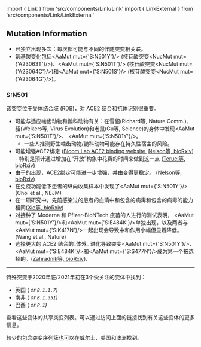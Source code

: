 import { Link } from 'src/components/Link/Link'
import { LinkExternal } from 'src/components/Link/LinkExternal'

## Mutation Information

- <AaMut mut="S:N501"/>已独立出现多次：每次都可能与不同的伴随突变相关联。
- 氨基酸变化包括<AaMut mut={'S:N501Y'}/> (核苷酸突变<NucMut mut={'A23063T'}/>)、<AaMut mut={'S:N501T'}/> (核苷酸突变<NucMut mut={'A23064C'}/>)和<AaMut mut={'S:N501S'}/> (核苷酸突变<NucMut mut={'A23064G'}/>)。

### S:N501
该突变位于受体结合域 (RDB)，对 ACE2 结合和抗体识别很重要。

- 可能与适应啮齿动物和鼬科动物有关：在雪貂(<LinkExternal href="https://www.nature.com/articles/s41467-020-17367-2">Richard等, Nature Comm.</LinkExternal>)、貂(<LinkExternal href="https://academic.oup.com/ve/advance-article/doi/10.1093/ve/veaa094/6025194?searchresult=1">Welkers等, Virus Evolution</LinkExternal>)和老鼠(<LinkExternal href="https://science.sciencemag.org/content/369/6511/1603">Gu等, Science</LinkExternal>)的身体中发现<AaMut mut={'S:N501T'}/>、 <AaMut mut={'S:N501Y'}/>。 
    - 一些人推测野生啮齿动物/鼬科动物可能存在持久性宿主的风险。  
- 可能增强ACE2绑定 ([Bloom Lab ACE2 binding website](https://jbloomlab.github.io/SARS-CoV-2-RBD_DMS/), [Nelson等, bioRxiv](https://www.biorxiv.org/content/10.1101/2021.01.13.426558v1)) - 特别是预计通过增加在“开放”构象中花费的时间来做到这一点 ([Teruel等, bioRxiv](https://www.biorxiv.org/content/10.1101/2020.12.16.423118v2))
- 由于<AaMut mut="S:E484K"/>的出现，ACE2绑定可能进一步增强，并由<AaMut mut="S:K417N"/>变得更稳定。 ([Nelson等, bioRxiv](https://www.biorxiv.org/content/10.1101/2021.01.13.426558v1))
- 在免疫功能低下患者的纵向收集样本中发现了<AaMut mut={'S:N501Y'}/> (<LinkExternal href="https://www.nejm.org/doi/full/10.1056/NEJMc2031364?query=featured_coronavirus">Choi et al., NEJM</LinkExternal>)
- 在一项研究中，先前感染过的患者的血清中和包含<AaMut mut="S:501N"/>的病毒和包含<AaMut mut="S:501Y"/>的病毒的能力相同([Xie等, bioRxiv](https://www.biorxiv.org/content/10.1101/2021.01.07.425740v1))
- 对接种了 Moderna 和 Pfizer-BioNTech 疫苗的人进行的测试表明， <AaMut mut={'S:N501Y'}/>和<AaMut mut={'S:E484K'}/>单独出现，以及两者与<AaMut mut={'S:K417N'}/>一起出现会导致中和作用小幅但显着降低。(<LinkExternal href="https://www.nature.com/articles/s41586-021-03324-6">Wang et al., Nature</LinkExternal>)
- 选择更大的 ACE2 结合的_体外_ 进化导致突变<AaMut mut={'S:N501Y'}/>、<AaMut mut={'S:E484K'}/>和<AaMut mut={'S:S477N'}/>成为第一个被选择的。([Zahradnik等, bioRxiv](https://doi.org/10.1101/2021.01.06.425392)).

---

特殊突变<AaMut mut="S:N501Y"/>于2020年底/2021年初在3个受关注的变体中找到：
- 英国 (<Var name="20I (Alpha, V1)" prefix=""/> or `B.1.1.7`)
- 南非 (<Var name="20H (Beta, V2)" prefix=""/> or `B.1.351`)
- 巴西 ( <Var name="20J (Gamma, V3)" prefix=""/> or `P.1`)

查看这些变体的<Link href="/shared-mutations">共享突变列表</Link>。可以通过访问上面的链接找到有关这些变体的更多信息。

较少的包含<AaMut mut="S:N501"/>突变序列簇也可以在威尔士、美国和澳洲找到。
